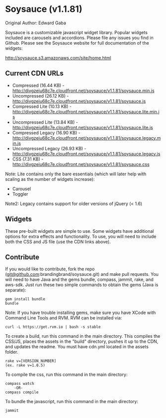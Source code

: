 # Soysauce (v1.1.81)
Original Author: Edward Gaba

Soysauce is a customizable javascript widget library. Popular widgets included are carousels and accordions. Please file any issues you find in Github. Please see the Soysauce website for full documentation of the widgets:

http://soysauce.s3.amazonaws.com/site/home.html

## Current CDN URLs
* Compressed (16.44 KB) - http://divgzeiu68c7e.cloudfront.net/soysauce/v1.1.81/soysauce.min.js
* Uncompressed (26.12 KB) - http://divgzeiu68c7e.cloudfront.net/soysauce/v1.1.81/soysauce.js
* Compressed Lite (10.13 KB) - http://divgzeiu68c7e.cloudfront.net/soysauce/v1.1.81/soysauce.lite.min.js
* Uncompressed Lite (13.84 KB) - http://divgzeiu68c7e.cloudfront.net/soysauce/v1.1.81/soysauce.lite.js
* Compressed Legacy (16.90 KB) - http://divgzeiu68c7e.cloudfront.net/soysauce/v1.1.81/soysauce.legacy.min.js
* Uncompressed Legacy (26.93 KB) - http://divgzeiu68c7e.cloudfront.net/soysauce/v1.1.81/soysauce.legacy.js
* CSS (7.31 KB) - http://divgzeiu68c7e.cloudfront.net/soysauce/v1.1.81/soysauce.css

Note: Lite contains only the bare essentials (which will later help with scaling as the number of widgets increase):
* Carousel
* Toggler

Note2: Legacy contains support for older versions of jQuery (< 1.6)

## Widgets
These pre-built widgets are simple to use. Some widgets have additional options for extra effects and functionality. To use, you will need to include both the CSS and JS file (use the CDN links above).

## Contribute
If you would like to contribute, fork the repo (git@github.com:brandingbrand/soysauce.git) and make pull requests. You will need to have Java and the gems bundle, compass, jammit, rake, and aws-sdk. Just run these two simple commands to obtain the gems (Java is separate):

	gem install bundle
	bundle

Note: If you have trouble installing gems, make sure you have XCode with Command Line Tools and RVM. RVM can be installed via:

	curl -L https://get.rvm.io | bash -s stable

To create a build, run this command in the main directory. This compiles the CSS/JS, places the assets in the "build" directory, pushes it up to the CDN, and updates the readme. You must have cdn.yml located in the assets folder.

	rake v=[VERSION_NUMBER]
	(ex. rake v=1.0.5)

To compile the css, run this command in the main directory:

	compass watch
		-OR-
	compass compile

To bundle the javascript, run this command in the main directory:

	jammit
